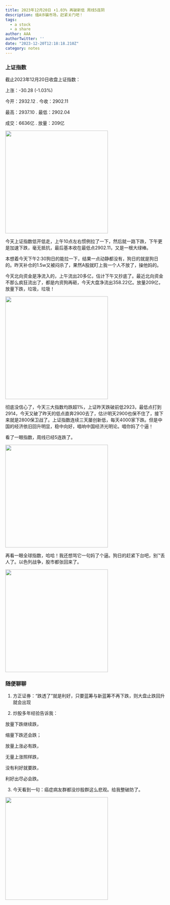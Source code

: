 ```yaml
---
title: 2023年12月20日 ⬇️1.03% 再破新低 周线5连阴
description: 缅A诈骗市场，赶紧关门吧！
tags:
  - a stock
  - a share
author: AAA
authorTwitter: ''
date: "2023-12-20T12:18:18.210Z"
category: notes
---
```


### 上证指数

截止2023年12月20日收盘上证指数：

上涨：<span class="font-semibold text-g-7">-30.28 (-1.03%)</span>

今开：<span class="font-semibold text-g-6">2932.12</span> . 今收：<span class="font-semibold text-g-7">2902.11</span>

最高：<span class="font-semibold text-r-6">2937.10</span> . 最低：<span class="font-semibold text-g-8">2902.04</span>

成交：<span class="font-semibold">6636亿</span> . 放量：<span class="font-semibold text-r-6">209亿</span>

<img src="/images/uploads/2023-12/20231220-shzs.jpg" style="width: 320px">

今天上证指数低开低走，上午10点左右惯例拉了一下，然后就一路下跌，下午更是加速下跌，毫无抵抗，最后基本收在最低点2902.11，又是一根大绿棒。

本想着今天下午2:30狗日的能拉一下，结果一点动静都没有，狗日的就是狗日的。昨天补仓的1.5w又被闷杀了，果然A股就盯上我一个人不放了，操他妈的。

今天北向资金是净流入的，上午流出20多亿，估计下午又抄底了。最近北向资金不那么疯狂流出了，都是内资狗再砸，今天大盘净流出358.22亿。放量209亿，放量下跌，垃圾，垃圾！

<img src="/images/uploads/2023-12/20231220-shzs-zj.jpg" style="width: 320px">

彻底没信心了，今天三大指数均跌超1%，上证昨天跌破前低2923，最低点打到2914，今天又破了昨天的低点直奔2900去了，估计明天2900也保不住了，接下来就是2800保卫战了。上证指数连续三天屡创新低，每天4000家下跌。但是中国的经济依旧回升明显，稳中向好，唱响中国经济光明论。唱你妈了个逼！

看了一眼指数，周线已经5连跌了。

<img src="/images/uploads/2023-12/20231220-shzs-zk.jpg" style="width: 320px">

再看一眼全球指数，哈哈！我还想骂它一句妈了个逼。狗日的赶紧下台吧，别™丢人了。以色列战争，股市都张回来了。

<img src="/images/uploads/2023-12/20231220-zs-global.jpg" style="width: 320px">

### 随便聊聊

1. 方正证券：“跌透了”就是利好，只要蓝筹与新蓝筹不再下跌，则大盘止跌回升就会出现

2. 炒股多年经验告诉我：

  放量下跌继续跌，

  缩量下跌还会跌；

  放量上涨必有跌，

  无量上涨照样跌，

  没有利好就要跌，

  利好出尽必会跌。

3. 今天看到一句：癌症病友群都没炒股群这么悲观。给我整破防了。
  <img src="/images/uploads/2023-12/20231220-pofh.png" style="width: 320px">